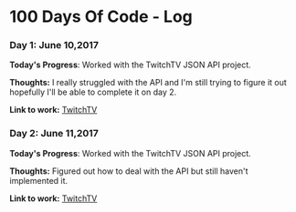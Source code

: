 # 100 Days Of Code - Log

### Day 1: June 10,2017
**Today's Progress**: Worked with the TwitchTV JSON API project.

**Thoughts:** I really struggled with the API and I'm still trying to figure it out hopefully I'll be able to complete it on day 2.

**Link to work:** [TwitchTV](https://ritikpatni.github.io/TwitchTV-FCC)

### Day 2: June 11,2017
**Today's Progress**: Worked with the TwitchTV JSON API project.

**Thoughts:** Figured out how to deal with the API but still haven't implemented it.

**Link to work:** [TwitchTV](https://ritikpatni.github.io/TwitchTV-FCC)

